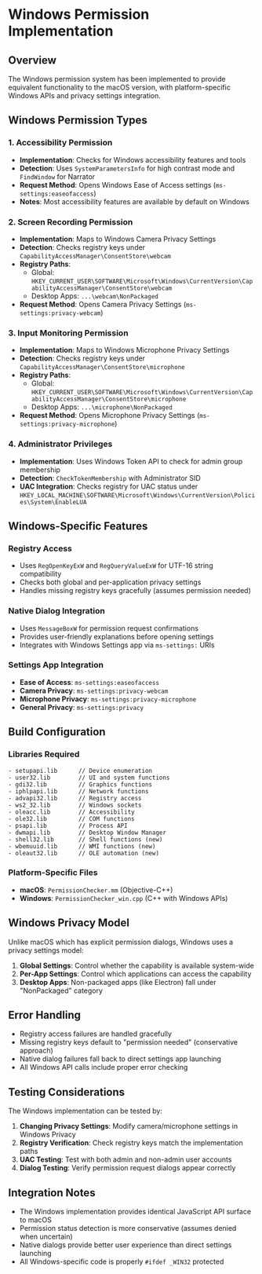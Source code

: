# Windows Permission Implementation

## Overview

The Windows permission system has been implemented to provide equivalent functionality to the macOS version, with platform-specific Windows APIs and privacy settings integration.

## Windows Permission Types

### 1. Accessibility Permission
- **Implementation**: Checks for Windows accessibility features and tools
- **Detection**: Uses `SystemParametersInfo` for high contrast mode and `FindWindow` for Narrator
- **Request Method**: Opens Windows Ease of Access settings (`ms-settings:easeofaccess`)
- **Notes**: Most accessibility features are available by default on Windows

### 2. Screen Recording Permission  
- **Implementation**: Maps to Windows Camera Privacy Settings
- **Detection**: Checks registry keys under `CapabilityAccessManager\ConsentStore\webcam`
- **Registry Paths**:
  - Global: `HKEY_CURRENT_USER\SOFTWARE\Microsoft\Windows\CurrentVersion\CapabilityAccessManager\ConsentStore\webcam`
  - Desktop Apps: `...\webcam\NonPackaged`
- **Request Method**: Opens Camera Privacy Settings (`ms-settings:privacy-webcam`)

### 3. Input Monitoring Permission
- **Implementation**: Maps to Windows Microphone Privacy Settings  
- **Detection**: Checks registry keys under `CapabilityAccessManager\ConsentStore\microphone`
- **Registry Paths**:
  - Global: `HKEY_CURRENT_USER\SOFTWARE\Microsoft\Windows\CurrentVersion\CapabilityAccessManager\ConsentStore\microphone` 
  - Desktop Apps: `...\microphone\NonPackaged`
- **Request Method**: Opens Microphone Privacy Settings (`ms-settings:privacy-microphone`)

### 4. Administrator Privileges
- **Implementation**: Uses Windows Token API to check for admin group membership
- **Detection**: `CheckTokenMembership` with Administrator SID
- **UAC Integration**: Checks registry for UAC status under `HKEY_LOCAL_MACHINE\SOFTWARE\Microsoft\Windows\CurrentVersion\Policies\System\EnableLUA`

## Windows-Specific Features

### Registry Access
- Uses `RegOpenKeyExW` and `RegQueryValueExW` for UTF-16 string compatibility
- Checks both global and per-application privacy settings
- Handles missing registry keys gracefully (assumes permission needed)

### Native Dialog Integration
- Uses `MessageBoxW` for permission request confirmations
- Provides user-friendly explanations before opening settings
- Integrates with Windows Settings app via `ms-settings:` URIs

### Settings App Integration  
- **Ease of Access**: `ms-settings:easeofaccess`
- **Camera Privacy**: `ms-settings:privacy-webcam`
- **Microphone Privacy**: `ms-settings:privacy-microphone`
- **General Privacy**: `ms-settings:privacy`

## Build Configuration

### Libraries Required
```
- setupapi.lib      // Device enumeration
- user32.lib        // UI and system functions  
- gdi32.lib         // Graphics functions
- iphlpapi.lib      // Network functions
- advapi32.lib      // Registry access
- ws2_32.lib        // Windows sockets
- oleacc.lib        // Accessibility
- ole32.lib         // COM functions
- psapi.lib         // Process API
- dwmapi.lib        // Desktop Window Manager
- shell32.lib       // Shell functions (new)
- wbemuuid.lib      // WMI functions (new)
- oleaut32.lib      // OLE automation (new)
```

### Platform-Specific Files
- **macOS**: `PermissionChecker.mm` (Objective-C++)
- **Windows**: `PermissionChecker_win.cpp` (C++ with Windows APIs)

## Windows Privacy Model

Unlike macOS which has explicit permission dialogs, Windows uses a privacy settings model:

1. **Global Settings**: Control whether the capability is available system-wide
2. **Per-App Settings**: Control which applications can access the capability
3. **Desktop Apps**: Non-packaged apps (like Electron) fall under "NonPackaged" category

## Error Handling

- Registry access failures are handled gracefully
- Missing registry keys default to "permission needed" (conservative approach)
- Native dialog failures fall back to direct settings app launching
- All Windows API calls include proper error checking

## Testing Considerations

The Windows implementation can be tested by:

1. **Changing Privacy Settings**: Modify camera/microphone settings in Windows Privacy
2. **Registry Verification**: Check registry keys match the implementation paths
3. **UAC Testing**: Test with both admin and non-admin user accounts
4. **Dialog Testing**: Verify permission request dialogs appear correctly

## Integration Notes

- The Windows implementation provides identical JavaScript API surface to macOS
- Permission status detection is more conservative (assumes denied when uncertain)
- Native dialogs provide better user experience than direct settings launching
- All Windows-specific code is properly `#ifdef _WIN32` protected